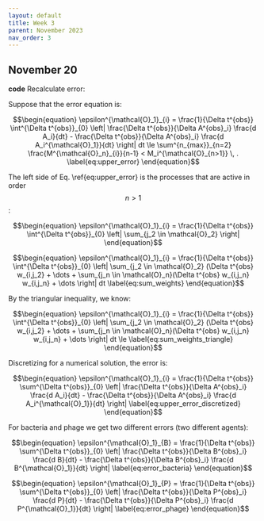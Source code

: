 ```yaml
---
layout: default
title: Week 3
parent: November 2023
nav_order: 3
---
```



## November 20

**code** Recalculate error:

Suppose that the error equation is:

$$\begin{equation}
  \epsilon^{\mathcal{O}_1}_{i} = \frac{1}{\Delta t^{obs}} \int^{\Delta t^{obs}}_{0} \left| \frac{\Delta t^{obs}}{\Delta A^{obs}_i} \frac{d A_i}{dt} - \frac{\Delta t^{obs}}{\Delta A^{obs}_i} \frac{d A_i^{\mathcal{O}_1}}{dt}  \right|  dt  \le \sum^{n_{max}}_{n=2}  \frac{M^{\mathcal{O}_n}_{i}}{n-1} < M_i^{\mathcal{O}_{n>1}} \, .
  \label{eq:upper_error}
\end{equation}$$

The left side of Eq. \ref{eq:upper_error} is the processes that are active in order $$n>1$$:

$$\begin{equation}
\epsilon^{\mathcal{O}_1}_{i} = \frac{1}{\Delta t^{obs}} \int^{\Delta t^{obs}}_{0} \left| \sum_{j_2 \in \mathcal{O}_2} \right|
\end{equation}$$



$$\begin{equation}
\epsilon^{\mathcal{O}_1}_{i} = \frac{1}{\Delta t^{obs}} \int^{\Delta t^{obs}}_{0} \left| \sum_{j_2 \in \mathcal{O}_2} (\Delta t^{obs} w_{i,j_2} + \dots + \sum_{j_n \in \mathcal{O}_n}(\Delta t^{obs} w_{i,j_n} w_{i,j_n} + \dots \right| dt
  \label{eq:sum_weights}
\end{equation}$$

By the triangular inequality, we know:

$$\begin{equation}
\epsilon^{\mathcal{O}_1}_{i} = \frac{1}{\Delta t^{obs}} \int^{\Delta t^{obs}}_{0} \left| \sum_{j_2 \in \mathcal{O}_2} (\Delta t^{obs} w_{i,j_2} + \dots + \sum_{j_n \in \mathcal{O}_n}(\Delta t^{obs} w_{i,j_n} w_{i,j_n} + \dots \right| dt \le
  \label{eq:sum_weights_triangle}
\end{equation}$$



Discretizing for a numerical solution, the error is:

$$\begin{equation}
  \epsilon^{\mathcal{O}_1}_{i} = \frac{1}{\Delta t^{obs}} \sum^{\Delta t^{obs}}_{0} \left| \frac{\Delta t^{obs}}{\Delta A^{obs}_i} \frac{d A_i}{dt} - \frac{\Delta t^{obs}}{\Delta A^{obs}_i} \frac{d A_i^{\mathcal{O}_1}}{dt}  \right|   
  \label{eq:upper_error_discretized}
\end{equation}$$

For bacteria and phage we get two different errors (two different agents):


$$\begin{equation}
  \epsilon^{\mathcal{O}_1}_{B} = \frac{1}{\Delta t^{obs}} \sum^{\Delta t^{obs}}_{0} \left| \frac{\Delta t^{obs}}{\Delta B^{obs}_i} \frac{d B}{dt} - \frac{\Delta t^{obs}}{\Delta B^{obs}_i} \frac{d B^{\mathcal{O}_1}}{dt}  \right|   
  \label{eq:error_bacteria}
\end{equation}$$


$$\begin{equation}
  \epsilon^{\mathcal{O}_1}_{P} = \frac{1}{\Delta t^{obs}} \sum^{\Delta t^{obs}}_{0} \left| \frac{\Delta t^{obs}}{\Delta P^{obs}_i} \frac{d P}{dt} - \frac{\Delta t^{obs}}{\Delta P^{obs}_i} \frac{d P^{\mathcal{O}_1}}{dt}  \right|   
  \label{eq:error_phage}
\end{equation}$$

